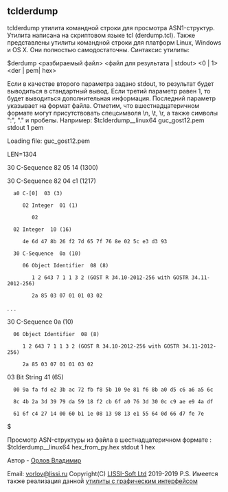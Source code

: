 tclderdump
------
tclderdump утилита командной строки для просмотра ASN1-структур.
Утилита написана на скриптовом языке tcl (derdump.tcl).
Также представлены утилиты командной строки для платформ Linux, Windows и OS X. 
Они полностью самодостаточны.
Синтаксис утилиты:

$derdump <разбираемый файл> <файл для результата | stdout> <0 | 1> <der | pem| hex> 

Если в качестве второго параметра задано stdout, то результат будет выводиться в стандартный вывод.
Если третий параметр равен 1, то будет выводиться дополнительная информация.
Последний параметр указывает на формат файла. Отметим, что вшестнадцатеричном формате 
могут присутствовать спецсимволя \n, \t, \r, а также символы ":", "." и пробелы.
Например:
$tclderdump__linux64  guc_gost12.pem stdout 1 pem  

Loading file: guc_gost12.pem  

LEN=1304  

30 C-Sequence  82 05 14 (1300)  

   30 C-Sequence  82 04 c1 (1217)  
   
      a0 C-[0]  03 (3)  
      
         02 Integer  01 (1)  
         
            02   
            
      02 Integer  10 (16)  
      
         4e 6d 47 8b 26 f2 7d 65 7f 76 8e 02 5c e3 d3 93  
         
      30 C-Sequence  0a (10)  
      
         06 Object Identifier  08 (8)  
         
            1 2 643 7 1 1 3 2 (GOST R 34.10-2012-256 with GOSTR 34.11-2012-256)  
            
            2a 85 03 07 01 01 03 02   
            
. . .  

   30 C-Sequence  0a (10)  
   
      06 Object Identifier  08 (8)  
      
         1 2 643 7 1 1 3 2 (GOST R 34.10-2012-256 with GOSTR 34.11-2012-256)  
         
         2a 85 03 07 01 01 03 02   
         
   03 Bit String  41 (65)  
   
      00 9a fa fd e2 3b ac 72 fb f8 5b 10 9e 81 f6 8b a0 d5 c6 a6 a5 6c   
      
      8c 4b 2a 3d 39 79 da 59 18 f2 cb 6f a0 76 3d 30 0c c9 ae e9 4a df  
      
      61 6f c4 27 14 00 60 b1 1e 08 13 98 13 e1 55 64 0d 66 d7 fe 7e  
        
        
$  


Просмотр ASN-структуры из файла в шестнадцатеричном формате :
$tclderdump__linux64 hex_from_py.hex  stdout 1 hex

Автор - [Орлов Владимир](http://museum.lissi-crypto.ru/)

Email: vorlov@lissi.ru
Copyright(C) [LISSI-Soft Ltd](http://soft.lissi.ru) 2019-2019
P.S. Имеется также реализация данной [утилиты с графическим интерфейсом](https://habr.com/ru/post/468817/)
